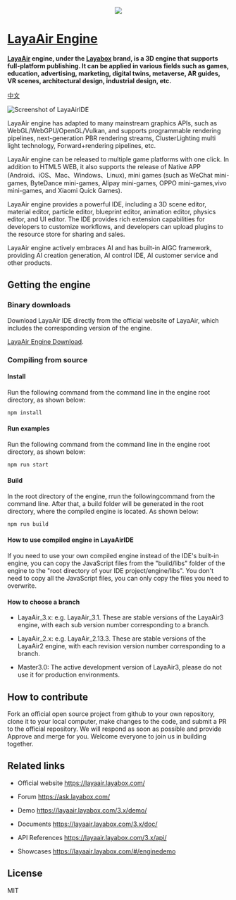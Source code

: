 <p align="center">
    <a href="https://layaair.layabox.com">
        <img src="https://github.com/layabox/LayaAir/assets/38777031/5519a795-c050-4612-8ee0-0907a946260b"
    </a>
</p>

# LayaAir Engine

**[LayaAir](https://layaair.layabox.com/) engine, under the [Layabox](https://www.layabox.com/) brand, is a 3D engine that supports full-platform publishing. It can be applied in various fields such as games, education, advertising, marketing, digital twins, metaverse, AR guides, VR scenes, architectural design, industrial design, etc.**

[中文](README.zh-CN.md)

![Screenshot of LayaAirIDE](https://github.com/layabox/LayaAir/assets/38777031/f520c762-98e4-41f0-8145-df6a6cb422d6)

LayaAir engine has adapted to many mainstream graphics APIs, such as WebGL/WebGPU/OpenGL/Vulkan, and supports programmable rendering pipelines, next-generation PBR rendering streams, ClusterLighting multi light technology, Forward+rendering pipelines, etc.

LayaAir engine can be released to multiple game platforms with one click. In addition to HTML5 WEB, it also supports the release of Native APP (Android、iOS、Mac、Windows、Linux), mini games (such as WeChat mini-games, ByteDance mini-games, Alipay mini-games, OPPO mini-games,vivo mini-games, and Xiaomi Quick Games).

LayaAir engine provides a powerful IDE, including a 3D scene editor, material editor, particle editor, blueprint editor, animation editor, physics editor, and UI editor. The IDE provides rich extension capabilities for developers to customize workflows, and developers can upload plugins to the resource store for sharing and sales.

LayaAir engine actively embraces AI and has built-in AIGC framework, providing AI creation generation, AI control IDE, AI customer service and other products.

## Getting the engine

### Binary downloads

Download LayaAir IDE directly from the official website of LayaAir, which includes the corresponding version of the engine.

[LayaAir Engine Download](https://layaair.layabox.com/#/engineDownload).

### Compiling from source

#### Install

Run the following command from the command line in the engine root directory, as shown below:

```bash
npm install
```

#### Run examples

Run the following command from the command line in the engine root directory, as shown below:

```bash
npm run start
```

#### Build

In the root directory of the engine, rrun the followingcommand from the command line. After that, a build folder will be generated in the root directory, where the compiled engine is located. As shown below:

```bash
npm run build
```

#### How to use compiled engine in LayaAirIDE

If you need to use your own compiled engine instead of the IDE's built-in engine, you can copy the JavaScript files from the "build/libs" folder of the engine to the "root directory of your IDE project/engine/libs". You don't need to copy all the JavaScript files, you can only copy the files you need to overwrite.

#### How to choose a branch

- LayaAir_3.x:  e.g. LayaAir_3.1. These are stable versions of the LayaAir3 engine, with each sub version number corresponding to a branch.

- LayaAir_2.x:  e.g. LayaAir_2.13.3. These are stable versions of the LayaAir2 engine, with each revision version number corresponding to a branch.

- Master3.0: The active development version of LayaAir3, please do not use it for production environments.

## How to contribute

Fork an official open source project from github to your own repository, clone it to your local computer, make changes to the code, and submit a PR to the official repository. We will respond as soon as possible and provide Approve and merge for you. Welcome everyone to join us in building together.

## Related links

- Official website https://layaair.layabox.com/

- Forum https://ask.layabox.com/

- Demo https://layaair.layabox.com/3.x/demo/

- Documents https://layaair.layabox.com/3.x/doc/

- API References https://layaair.layabox.com/3.x/api/

- Showcases https://layaair.layabox.com/#/enginedemo

## License

MIT

